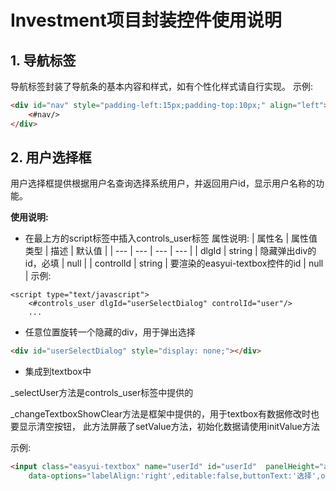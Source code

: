 # Investment项目封装控件使用说明
## 1. 导航标签
导航标签封装了导航条的基本内容和样式，如有个性化样式请自行实现。
示例:
```html
<div id="nav" style="padding-left:15px;padding-top:10px;" align="left">
    <#nav/>
</div>
```

## 2. 用户选择框
用户选择框提供根据用户名查询选择系统用户，并返回用户id，显示用户名称的功能。

**使用说明:**
- 在最上方的script标签中插入controls_user标签
属性说明:
|  属性名 | 属性值类型  |  描述 | 默认值 |
| --- | --- | --- | --- |
| dlgId | string |  隐藏弹出div的id，必填 | null |
| controlId | string | 要渲染的easyui-textbox控件的id | null |
示例:
```
<script type="text/javascript">
    <#controls_user dlgId="userSelectDialog" controlId="user"/>
    ...
```

- 任意位置旋转一个隐藏的div，用于弹出选择
```html
<div id="userSelectDialog" style="display: none;"></div>
```

- 集成到textbox中

_selectUser方法是controls_user标签中提供的

_changeTextboxShowClear方法是框架中提供的，用于textbox有数据修改时也要显示清空按钮，
此方法屏蔽了setValue方法，初始化数据请使用initValue方法

示例:
```html
<input class="easyui-textbox" name="userId" id="userId"  panelHeight="auto" label="用户选择:" style="width: 100%;"
    data-options="labelAlign:'right',editable:false,buttonText:'选择',onClickButton:_selectUser,onChange:_changeTextboxShowClear" />
```

